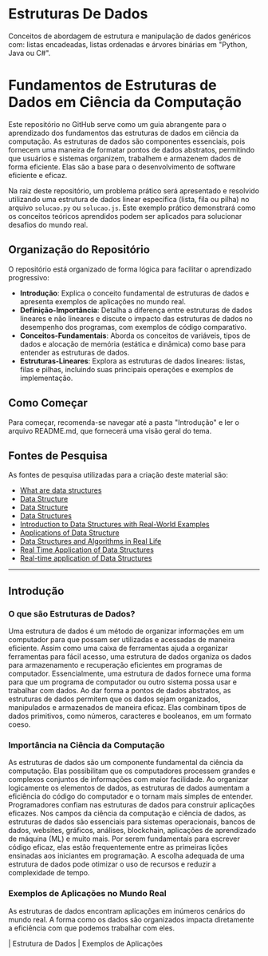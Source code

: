 # Estruturas De Dados
Conceitos de abordagem de estrutura e manipulação de dados genéricos com: listas encadeadas, listas ordenadas e árvores binárias em "Python, Java ou C#".

# Fundamentos de Estruturas de Dados em Ciência da Computação

Este repositório no GitHub serve como um guia abrangente para o aprendizado dos fundamentos das estruturas de dados em ciência da computação. As estruturas de dados são componentes essenciais, pois fornecem uma maneira de formatar pontos de dados abstratos, permitindo que usuários e sistemas organizem, trabalhem e armazenem dados de forma eficiente. Elas são a base para o desenvolvimento de software eficiente e eficaz.

Na raiz deste repositório, um problema prático será apresentado e resolvido utilizando uma estrutura de dados linear específica (lista, fila ou pilha) no arquivo `solucao.py` ou `solucao.js`. Este exemplo prático demonstrará como os conceitos teóricos aprendidos podem ser aplicados para solucionar desafios do mundo real.

## Organização do Repositório

O repositório está organizado de forma lógica para facilitar o aprendizado progressivo:

-   **Introdução**: Explica o conceito fundamental de estruturas de dados e apresenta exemplos de aplicações no mundo real.
-   **Definição-Importância**: Detalha a diferença entre estruturas de dados lineares e não lineares e discute o impacto das estruturas de dados no desempenho dos programas, com exemplos de código comparativo.
-   **Conceitos-Fundamentais**: Aborda os conceitos de variáveis, tipos de dados e alocação de memória (estática e dinâmica) como base para entender as estruturas de dados.
-   **Estruturas-Lineares**: Explora as estruturas de dados lineares: listas, filas e pilhas, incluindo suas principais operações e exemplos de implementação.

## Como Começar

Para começar, recomenda-se navegar até a pasta "Introdução" e ler o arquivo README.md, que fornecerá uma visão geral do tema.

## Fontes de Pesquisa

As fontes de pesquisa utilizadas para a criação deste material são:

-   [What are data structures](https://www.coursera.org/articles/what-are-data-structures)
-   [Data Structure](https://www.ibm.com/think/topics/data-structure)
-   [Data Structure](https://www.ibm.com/think/topics/data-structure#)
-   [Data Structures](https://celerdata.com/glossary/data-structures)
-   [Introduction to Data Structures with Real-World Examples](https://medium.com/@DevChy/introduction-to-data-structures-with-real-world-examples-15063e4adbad)
-   [Applications of Data Structure](https://techskillguru.com/ds/applications-of-data-structure)
-   [Data Structures and Algorithms in Real Life](https://zriyansh.medium.com/data-structures-and-algorithms-in-real-life-6b2b813d516e)
-   [Real Time Application of Data Structures](https://herovired.com/learning-hub/blogs/real-time-application-of-data-structures/)
-   [Real-time application of Data Structures](https://www.geeksforgeeks.org/real-time-application-of-data-structures/)

---

## Introdução

### O que são Estruturas de Dados?

Uma estrutura de dados é um método de organizar informações em um computador para que possam ser utilizadas e acessadas de maneira eficiente. Assim como uma caixa de ferramentas ajuda a organizar ferramentas para fácil acesso, uma estrutura de dados organiza os dados para armazenamento e recuperação eficientes em programas de computador. Essencialmente, uma estrutura de dados fornece uma forma para que um programa de computador ou outro sistema possa usar e trabalhar com dados. Ao dar forma a pontos de dados abstratos, as estruturas de dados permitem que os dados sejam organizados, manipulados e armazenados de maneira eficaz. Elas combinam tipos de dados primitivos, como números, caracteres e booleanos, em um formato coeso.

### Importância na Ciência da Computação

As estruturas de dados são um componente fundamental da ciência da computação. Elas possibilitam que os computadores processem grandes e complexos conjuntos de informações com maior facilidade. Ao organizar logicamente os elementos de dados, as estruturas de dados aumentam a eficiência do código do computador e o tornam mais simples de entender. Programadores confiam nas estruturas de dados para construir aplicações eficazes. Nos campos da ciência da computação e ciência de dados, as estruturas de dados são essenciais para sistemas operacionais, bancos de dados, websites, gráficos, análises, blockchain, aplicações de aprendizado de máquina (ML) e muito mais. Por serem fundamentais para escrever código eficaz, elas estão frequentemente entre as primeiras lições ensinadas aos iniciantes em programação. A escolha adequada de uma estrutura de dados pode otimizar o uso de recursos e reduzir a complexidade de tempo.

### Exemplos de Aplicações no Mundo Real

As estruturas de dados encontram aplicações em inúmeros cenários do mundo real. A forma como os dados são organizados impacta diretamente a eficiência com que podemos trabalhar com eles.

| Estrutura de Dados | Exemplos de Aplicações
